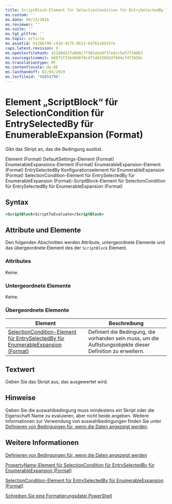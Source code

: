 ```yaml
---
title: ScriptBlock-Element für SelectionCondition für EntrySelectedBy für EnumerableExpansion (Format) | Microsoft-Dokumentation
ms.custom: ''
ms.date: 09/13/2016
ms.reviewer: ''
ms.suite: ''
ms.tgt_pltfrm: ''
ms.topic: article
ms.assetid: 4126b799-c43d-4175-8513-6d761c65437e
caps.latest.revision: 9
ms.openlocfilehash: a51d8d22fa8b0c7f303a5e8f37edcc5e57724063
ms.sourcegitcommit: b6871f21bd666f9cd71dd336bb3f844cf472b56c
ms.translationtype: MT
ms.contentlocale: de-DE
ms.lasthandoff: 02/03/2019
ms.locfileid: "56854796"
---
```

# <a name="scriptblock-element-for-selectioncondition-for-entryselectedby-for-enumerableexpansion-format"></a>Element „ScriptBlock“ für SelectionCondition für EntrySelectedBy für EnumerableExpansion (Format)

Gibt das Skript an, das die Bedingung auslöst.

Element (Format) DefaultSettings-Element (Format) EnumerableExpansions-Element (Format) EnumerableExpansion-Element (Format) EntrySelectedBy Konfigurationselement für EnumerableExpansion (Format) SelectionCondition-Element für EntrySelectedBy für EnumerableExpansion (Format)-ScriptBlock-Element für SelectionCondition für EntrySelectedBy für EnumerableExpansion (Format)

## <a name="syntax"></a>Syntax

```xml
<ScriptBlock>ScriptToEvaluate</ScriptBlock>
```

## <a name="attributes-and-elements"></a>Attribute und Elemente

Den folgenden Abschnitten werden Attribute, untergeordnete Elemente und das übergeordnete Element des der `ScriptBlock` Element.

### <a name="attributes"></a>Attributes

Keine.

### <a name="child-elements"></a>Untergeordnete Elemente

Keine.

### <a name="parent-elements"></a>Übergeordnete Elemente

|Element|Beschreibung|
|-------------|-----------------|
|[SelectionCondition-Element für EntrySelectedBy für EnumerableExpansion (Format)](./selectioncondition-element-for-entryselectedby-for-enumerableexpansion-format.md)|Definiert die Bedingung, die vorhanden sein muss, um die Auflistungsobjekte dieser Definition zu erweitern.|

## <a name="text-value"></a>Textwert

Geben Sie das Skript aus, das ausgewertet wird.

## <a name="remarks"></a>Hinweise

Geben Sie die auswahlbedingung muss mindestens ein Skript oder die Eigenschaft Name zu evaluieren, aber nicht beide angeben. Weitere Informationen zur Verwendung von auswahlbedingungen finden Sie unter [Definieren von Bedingungen für, wenn die Daten angezeigt werden](./defining-conditions-for-displaying-data.md).

## <a name="see-also"></a>Weitere Informationen

[Definieren von Bedingungen für, wenn die Daten angezeigt werden](./defining-conditions-for-displaying-data.md)

[PropertyName-Element für SelectionCondition für EntrySelectedBy für EnumerableExpansion (Format)](./propertyname-element-for-selectioncondition-for-entryselectedby-for-enumerableexpansion-format.md)

[SelectionCondition-Element für EntrySelectedBy für EnumerableExpansion (Format)](./selectioncondition-element-for-entryselectedby-for-enumerableexpansion-format.md)

[Schreiben Sie eine Formatierungsdatei PowerShell](./writing-a-powershell-formatting-file.md)
